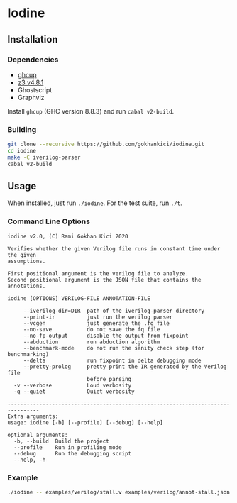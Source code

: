 # Iodine

## Installation

### Dependencies

- [ghcup](https://www.haskell.org/ghcup/)
- [z3 v4.8.1](https://github.com/Z3Prover/z3/releases/tag/z3-4.8.1)
- Ghostscript
- Graphviz

Install `ghcup` (GHC version 8.8.3) and run `cabal v2-build`.

<!--
### Dependencies (old)

- [stack](https://docs.haskellstack.org/en/stable/README/#how-to-install)
- [z3 v4.8.1](https://github.com/Z3Prover/z3/releases/tag/z3-4.8.1)
-->

### Building

```sh
git clone --recursive https://github.com/gokhankici/iodine.git
cd iodine
make -C iverilog-parser
cabal v2-build
```

## Usage

When installed, just run `./iodine`. For the test suite, run `./t`.

### Command Line Options

```
iodine v2.0, (C) Rami Gokhan Kici 2020

Verifies whether the given Verilog file runs in constant time under the given
assumptions.

First positional argument is the verilog file to analyze.
Second positional argument is the JSON file that contains the annotations.

iodine [OPTIONS] VERILOG-FILE ANNOTATION-FILE

     --iverilog-dir=DIR  path of the iverilog-parser directory
     --print-ir          just run the verilog parser
     --vcgen             just generate the .fq file
     --no-save           do not save the fq file
     --no-fp-output      disable the output from fixpoint
     --abduction         run abduction algorithm
     --benchmark-mode    do not run the sanity check step (for benchmarking)
     --delta             run fixpoint in delta debugging mode
     --pretty-prolog     pretty print the IR generated by the Verilog file
                         before parsing
  -v --verbose           Loud verbosity
  -q --quiet             Quiet verbosity

--------------------------------------------------------------------------------
Extra arguments:
usage: iodine [-b] [--profile] [--debug] [--help]

optional arguments:
  -b, --build  Build the project
  --profile    Run in profiling mode
  --debug      Run the debugging script
  --help, -h
```

### Example

```sh
./iodine -- examples/verilog/stall.v examples/verilog/annot-stall.json
```
